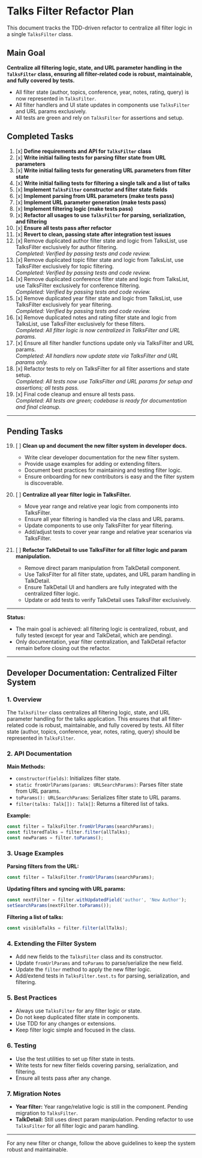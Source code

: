 # Talks Filter Refactor Plan

This document tracks the TDD-driven refactor to centralize all filter logic in a single `TalksFilter` class.

## Main Goal

**Centralize all filtering logic, state, and URL parameter handling in the `TalksFilter` class, ensuring all filter-related code is robust, maintainable, and fully covered by tests.**

- All filter state (author, topics, conference, year, notes, rating, query) is now represented in `TalksFilter`.
- All filter handlers and UI state updates in components use `TalksFilter` and URL params exclusively.
- All tests are green and rely on `TalksFilter` for assertions and setup.

## Completed Tasks

1. [x] **Define requirements and API for `TalksFilter` class**
2. [x] **Write initial failing tests for parsing filter state from URL parameters**
3. [x] **Write initial failing tests for generating URL parameters from filter state**
4. [x] **Write initial failing tests for filtering a single talk and a list of talks**
5. [x] **Implement `TalksFilter` constructor and filter state fields**
6. [x] **Implement parsing from URL parameters (make tests pass)**
7. [x] **Implement URL parameter generation (make tests pass)**
8. [x] **Implement filtering logic (make tests pass)**
9. [x] **Refactor all usages to use `TalksFilter` for parsing, serialization, and filtering**
10. [x] **Ensure all tests pass after refactor**
11. [x] **Revert to clean, passing state after integration test issues**
12. [x] Remove duplicated author filter state and logic from TalksList, use TalksFilter exclusively for author filtering.  
    _Completed: Verified by passing tests and code review._
13. [x] Remove duplicated topic filter state and logic from TalksList, use TalksFilter exclusively for topic filtering.  
    _Completed: Verified by passing tests and code review._
14. [x] Remove duplicated conference filter state and logic from TalksList, use TalksFilter exclusively for conference filtering.  
    _Completed: Verified by passing tests and code review._
15. [x] Remove duplicated year filter state and logic from TalksList, use TalksFilter exclusively for year filtering.  
    _Completed: Verified by passing tests and code review._
16. [x] Remove duplicated notes and rating filter state and logic from TalksList, use TalksFilter exclusively for these filters.  
    _Completed: All filter logic is now centralized in TalksFilter and URL params._
17. [x] Ensure all filter handler functions update only via TalksFilter and URL params.  
    _Completed: All handlers now update state via TalksFilter and URL params only._
18. [x] Refactor tests to rely on TalksFilter for all filter assertions and state setup.  
    _Completed: All tests now use TalksFilter and URL params for setup and assertions; all tests pass._
20. [x] Final code cleanup and ensure all tests pass.  
    _Completed: All tests are green; codebase is ready for documentation and final cleanup._ 

---

## Pending Tasks

19. [ ] **Clean up and document the new filter system in developer docs.**
    - Write clear developer documentation for the new filter system.
    - Provide usage examples for adding or extending filters.
    - Document best practices for maintaining and testing filter logic.
    - Ensure onboarding for new contributors is easy and the filter system is discoverable.

21. [ ] **Centralize all year filter logic in TalksFilter.**
    - Move year range and relative year logic from components into TalksFilter.
    - Ensure all year filtering is handled via the class and URL params.
    - Update components to use only TalksFilter for year filtering.
    - Add/adjust tests to cover year range and relative year scenarios via TalksFilter.

22. [ ] **Refactor TalkDetail to use TalksFilter for all filter logic and param manipulation.**
    - Remove direct param manipulation from TalkDetail component.
    - Use TalksFilter for all filter state, updates, and URL param handling in TalkDetail.
    - Ensure TalkDetail UI and handlers are fully integrated with the centralized filter logic.
    - Update or add tests to verify TalkDetail uses TalksFilter exclusively.

---

**Status:**
- The main goal is achieved: all filtering logic is centralized, robust, and fully tested (except for year and TalkDetail, which are pending).
- Only documentation, year filter centralization, and TalkDetail refactor remain before closing out the refactor. 

---

## Developer Documentation: Centralized Filter System

### 1. Overview

The `TalksFilter` class centralizes all filtering logic, state, and URL parameter handling for the talks application. This ensures that all filter-related code is robust, maintainable, and fully covered by tests. All filter state (author, topics, conference, year, notes, rating, query) should be represented in `TalksFilter`.

### 2. API Documentation

**Main Methods:**
- `constructor(fields)`: Initializes filter state.
- `static fromUrlParams(params: URLSearchParams)`: Parses filter state from URL params.
- `toParams(): URLSearchParams`: Serializes filter state to URL params.
- `filter(talks: Talk[]): Talk[]`: Returns a filtered list of talks.

**Example:**
```ts
const filter = TalksFilter.fromUrlParams(searchParams);
const filteredTalks = filter.filter(allTalks);
const newParams = filter.toParams();
```

### 3. Usage Examples

**Parsing filters from the URL:**
```ts
const filter = TalksFilter.fromUrlParams(searchParams);
```

**Updating filters and syncing with URL params:**
```ts
const nextFilter = filter.withUpdatedField('author', 'New Author');
setSearchParams(nextFilter.toParams());
```

**Filtering a list of talks:**
```ts
const visibleTalks = filter.filter(allTalks);
```

### 4. Extending the Filter System
- Add new fields to the `TalksFilter` class and its constructor.
- Update `fromUrlParams` and `toParams` to parse/serialize the new field.
- Update the `filter` method to apply the new filter logic.
- Add/extend tests in `TalksFilter.test.ts` for parsing, serialization, and filtering.

### 5. Best Practices
- Always use `TalksFilter` for any filter logic or state.
- Do not keep duplicated filter state in components.
- Use TDD for any changes or extensions.
- Keep filter logic simple and focused in the class.

### 6. Testing
- Use the test utilities to set up filter state in tests.
- Write tests for new filter fields covering parsing, serialization, and filtering.
- Ensure all tests pass after any change.

### 7. Migration Notes
- **Year filter:** Year range/relative logic is still in the component. Pending migration to `TalksFilter`.
- **TalkDetail:** Still uses direct param manipulation. Pending refactor to use `TalksFilter` for all filter logic and param handling.

---

For any new filter or change, follow the above guidelines to keep the system robust and maintainable. 